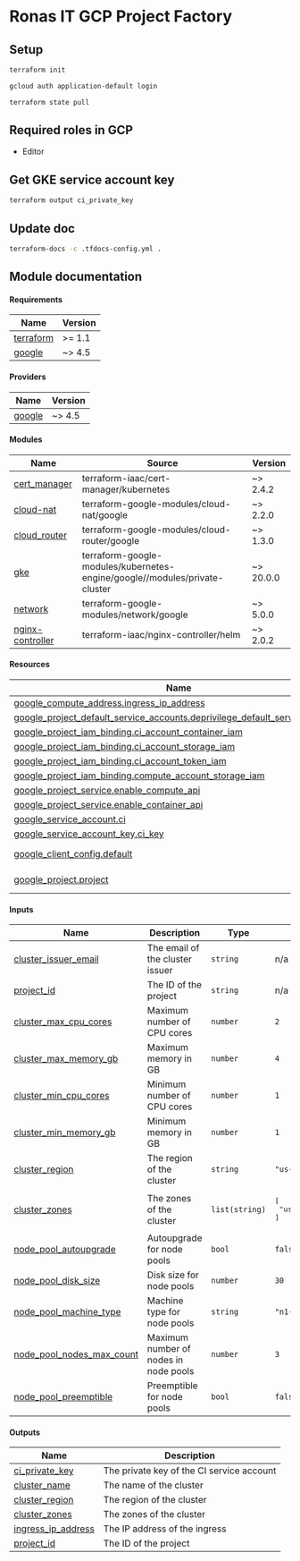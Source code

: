 # Ronas IT GCP Project Factory

## Setup

```sh
terraform init
```

```sh
gcloud auth application-default login
```

```sh
terraform state pull
```

## Required roles in GCP

* Editor

## Get GKE service account key

```sh
terraform output ci_private_key
```

## Update doc

```sh
terraform-docs -c .tfdocs-config.yml .
```

## Module documentation

<!-- BEGIN_TF_DOCS -->
#### Requirements

| Name | Version |
|------|---------|
| <a name="requirement_terraform"></a> [terraform](#requirement\_terraform) | >= 1.1 |
| <a name="requirement_google"></a> [google](#requirement\_google) | ~> 4.5 |

#### Providers

| Name | Version |
|------|---------|
| <a name="provider_google"></a> [google](#provider\_google) | ~> 4.5 |

#### Modules

| Name | Source | Version |
|------|--------|---------|
| <a name="module_cert_manager"></a> [cert\_manager](#module\_cert\_manager) | terraform-iaac/cert-manager/kubernetes | ~> 2.4.2 |
| <a name="module_cloud-nat"></a> [cloud-nat](#module\_cloud-nat) | terraform-google-modules/cloud-nat/google | ~> 2.2.0 |
| <a name="module_cloud_router"></a> [cloud\_router](#module\_cloud\_router) | terraform-google-modules/cloud-router/google | ~> 1.3.0 |
| <a name="module_gke"></a> [gke](#module\_gke) | terraform-google-modules/kubernetes-engine/google//modules/private-cluster | ~> 20.0.0 |
| <a name="module_network"></a> [network](#module\_network) | terraform-google-modules/network/google | ~> 5.0.0 |
| <a name="module_nginx-controller"></a> [nginx-controller](#module\_nginx-controller) | terraform-iaac/nginx-controller/helm | ~> 2.0.2 |

#### Resources

| Name | Type |
|------|------|
| [google_compute_address.ingress_ip_address](https://registry.terraform.io/providers/hashicorp/google/latest/docs/resources/compute_address) | resource |
| [google_project_default_service_accounts.deprivilege_default_service_account](https://registry.terraform.io/providers/hashicorp/google/latest/docs/resources/project_default_service_accounts) | resource |
| [google_project_iam_binding.ci_account_container_iam](https://registry.terraform.io/providers/hashicorp/google/latest/docs/resources/project_iam_binding) | resource |
| [google_project_iam_binding.ci_account_storage_iam](https://registry.terraform.io/providers/hashicorp/google/latest/docs/resources/project_iam_binding) | resource |
| [google_project_iam_binding.ci_account_token_iam](https://registry.terraform.io/providers/hashicorp/google/latest/docs/resources/project_iam_binding) | resource |
| [google_project_iam_binding.compute_account_storage_iam](https://registry.terraform.io/providers/hashicorp/google/latest/docs/resources/project_iam_binding) | resource |
| [google_project_service.enable_compute_api](https://registry.terraform.io/providers/hashicorp/google/latest/docs/resources/project_service) | resource |
| [google_project_service.enable_container_api](https://registry.terraform.io/providers/hashicorp/google/latest/docs/resources/project_service) | resource |
| [google_service_account.ci](https://registry.terraform.io/providers/hashicorp/google/latest/docs/resources/service_account) | resource |
| [google_service_account_key.ci_key](https://registry.terraform.io/providers/hashicorp/google/latest/docs/resources/service_account_key) | resource |
| [google_client_config.default](https://registry.terraform.io/providers/hashicorp/google/latest/docs/data-sources/client_config) | data source |
| [google_project.project](https://registry.terraform.io/providers/hashicorp/google/latest/docs/data-sources/project) | data source |

#### Inputs

| Name | Description | Type | Default | Required |
|------|-------------|------|---------|:--------:|
| <a name="input_cluster_issuer_email"></a> [cluster\_issuer\_email](#input\_cluster\_issuer\_email) | The email of the cluster issuer | `string` | n/a | yes |
| <a name="input_project_id"></a> [project\_id](#input\_project\_id) | The ID of the project | `string` | n/a | yes |
| <a name="input_cluster_max_cpu_cores"></a> [cluster\_max\_cpu\_cores](#input\_cluster\_max\_cpu\_cores) | Maximum number of CPU cores | `number` | `2` | no |
| <a name="input_cluster_max_memory_gb"></a> [cluster\_max\_memory\_gb](#input\_cluster\_max\_memory\_gb) | Maximum memory in GB | `number` | `4` | no |
| <a name="input_cluster_min_cpu_cores"></a> [cluster\_min\_cpu\_cores](#input\_cluster\_min\_cpu\_cores) | Minimum number of CPU cores | `number` | `1` | no |
| <a name="input_cluster_min_memory_gb"></a> [cluster\_min\_memory\_gb](#input\_cluster\_min\_memory\_gb) | Minimum memory in GB | `number` | `1` | no |
| <a name="input_cluster_region"></a> [cluster\_region](#input\_cluster\_region) | The region of the cluster | `string` | `"us-central1"` | no |
| <a name="input_cluster_zones"></a> [cluster\_zones](#input\_cluster\_zones) | The zones of the cluster | `list(string)` | <pre>[<br>  "us-central1-a"<br>]</pre> | no |
| <a name="input_node_pool_autoupgrade"></a> [node\_pool\_autoupgrade](#input\_node\_pool\_autoupgrade) | Autoupgrade for node pools | `bool` | `false` | no |
| <a name="input_node_pool_disk_size"></a> [node\_pool\_disk\_size](#input\_node\_pool\_disk\_size) | Disk size for node pools | `number` | `30` | no |
| <a name="input_node_pool_machine_type"></a> [node\_pool\_machine\_type](#input\_node\_pool\_machine\_type) | Machine type for node pools | `string` | `"n1-standard-1"` | no |
| <a name="input_node_pool_nodes_max_count"></a> [node\_pool\_nodes\_max\_count](#input\_node\_pool\_nodes\_max\_count) | Maximum number of nodes in node pools | `number` | `3` | no |
| <a name="input_node_pool_preemptible"></a> [node\_pool\_preemptible](#input\_node\_pool\_preemptible) | Preemptible for node pools | `bool` | `false` | no |

#### Outputs

| Name | Description |
|------|-------------|
| <a name="output_ci_private_key"></a> [ci\_private\_key](#output\_ci\_private\_key) | The private key of the CI service account |
| <a name="output_cluster_name"></a> [cluster\_name](#output\_cluster\_name) | The name of the cluster |
| <a name="output_cluster_region"></a> [cluster\_region](#output\_cluster\_region) | The region of the cluster |
| <a name="output_cluster_zones"></a> [cluster\_zones](#output\_cluster\_zones) | The zones of the cluster |
| <a name="output_ingress_ip_address"></a> [ingress\_ip\_address](#output\_ingress\_ip\_address) | The IP address of the ingress |
| <a name="output_project_id"></a> [project\_id](#output\_project\_id) | The ID of the project |
<!-- END_TF_DOCS -->